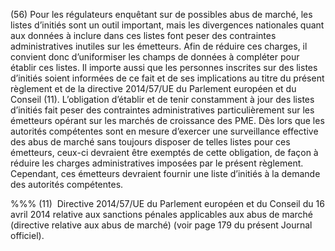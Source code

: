 (56) Pour les régulateurs enquêtant sur de possibles abus de marché, les listes d’initiés sont un outil important, mais les divergences nationales quant aux données à inclure dans ces listes font peser des contraintes administratives inutiles sur les émetteurs. Afin de réduire ces charges, il convient donc d’uniformiser les champs de données à compléter pour établir ces listes. Il importe aussi que les personnes inscrites sur des listes d’initiés soient informées de ce fait et de ses implications au titre du présent règlement et de la directive 2014/57/UE du Parlement européen et du Conseil (11). L’obligation d’établir et de tenir constamment à jour des listes d’initiés fait peser des contraintes administratives particulièrement sur les émetteurs opérant sur les marchés de croissance des PME. Dès lors que les autorités compétentes sont en mesure d’exercer une surveillance effective des abus de marché sans toujours disposer de telles listes pour ces émetteurs, ceux-ci devraient être exemptés de cette obligation, de façon à réduire les charges administratives imposées par le présent règlement. Cependant, ces émetteurs devraient fournir une liste d’initiés à la demande des autorités compétentes.

%%% (11)  Directive 2014/57/UE du Parlement européen et du Conseil du 16 avril 2014 relative aux sanctions pénales applicables aux abus de marché (directive relative aux abus de marché) (voir page 179 du présent Journal officiel).